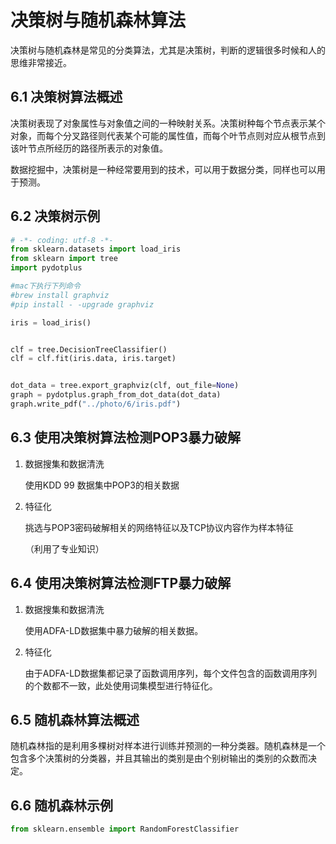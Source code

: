 # 决策树与随机森林算法

决策树与随机森林是常见的分类算法，尤其是决策树，判断的逻辑很多时候和人的思维非常接近。

## 6.1 决策树算法概述

决策树表现了对象属性与对象值之间的一种映射关系。决策树种每个节点表示某个对象，而每个分叉路径则代表某个可能的属性值，而每个叶节点则对应从根节点到该叶节点所经历的路径所表示的对象值。

数据挖掘中，决策树是一种经常要用到的技术，可以用于数据分类，同样也可以用于预测。

## 6.2 决策树示例

```python
# -*- coding: utf-8 -*-
from sklearn.datasets import load_iris
from sklearn import tree
import pydotplus

#mac下执行下列命令
#brew install graphviz
#pip install - -upgrade graphviz

iris = load_iris()


clf = tree.DecisionTreeClassifier()
clf = clf.fit(iris.data, iris.target)


dot_data = tree.export_graphviz(clf, out_file=None)
graph = pydotplus.graph_from_dot_data(dot_data)
graph.write_pdf("../photo/6/iris.pdf")
```

## 6.3 使用决策树算法检测POP3暴力破解

1. 数据搜集和数据清洗

   使用KDD 99 数据集中POP3的相关数据

2. 特征化

   挑选与POP3密码破解相关的网络特征以及TCP协议内容作为样本特征

   （利用了专业知识）

## 6.4 使用决策树算法检测FTP暴力破解

1. 数据搜集和数据清洗

   使用ADFA-LD数据集中暴力破解的相关数据。

2. 特征化

   由于ADFA-LD数据集都记录了函数调用序列，每个文件包含的函数调用序列的个数都不一致，此处使用词集模型进行特征化。

## 6.5 随机森林算法概述

随机森林指的是利用多棵树对样本进行训练并预测的一种分类器。随机森林是一个包含多个决策树的分类器，并且其输出的类别是由个别树输出的类别的众数而决定。

## 6.6 随机森林示例

```python
from sklearn.ensemble import RandomForestClassifier
```

